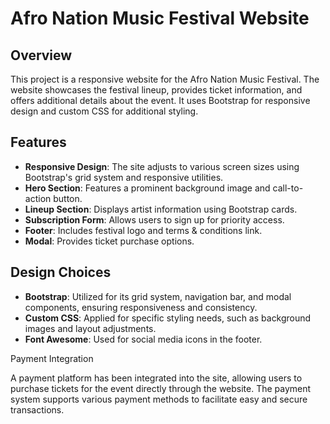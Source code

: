# Afro Nation Music Festival Website

## Overview
This project is a responsive website for the Afro Nation Music Festival. The website showcases the festival lineup, provides ticket information, and offers additional details about the event. It uses Bootstrap for responsive design and custom CSS for additional styling.

## Features
- **Responsive Design**: The site adjusts to various screen sizes using Bootstrap's grid system and responsive utilities.
- **Hero Section**: Features a prominent background image and call-to-action button.
- **Lineup Section**: Displays artist information using Bootstrap cards.
- **Subscription Form**: Allows users to sign up for priority access.
- **Footer**: Includes festival logo and terms & conditions link.
- **Modal**: Provides ticket purchase options.

## Design Choices
- **Bootstrap**: Utilized for its grid system, navigation bar, and modal components, ensuring responsiveness and consistency.
- **Custom CSS**: Applied for specific styling needs, such as background images and layout adjustments.
- **Font Awesome**: Used for social media icons in the footer.

Payment Integration

A payment platform has been integrated into the site, allowing users to purchase tickets for the event directly through the website. The payment system supports various payment methods to facilitate easy and secure transactions.


